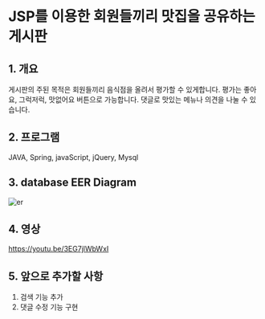 # JSP를 이용한 회원들끼리 맛집을 공유하는 게시판
## 1. 개요
게시판의 주된 목적은
회원들끼리 음식점을 올려서 평가할 수 있게합니다.
평가는 좋아요, 그럭저럭, 맛없어요 버튼으로 가능합니다.
댓글로 맛있는 메뉴나 의견을 나눌 수 있습니다.

## 2. 프로그램
JAVA, Spring, javaScript, jQuery, Mysql

## 3. database EER Diagram
![er](https://user-images.githubusercontent.com/58822916/85405520-7f636480-b59b-11ea-9975-5f502261292e.JPG)
## 4. 영상
https://youtu.be/3EG7jlWbWxI
## 5. 앞으로 추가할 사항
1. 검색 기능 추가
2. 댓글 수정 기능 구현
